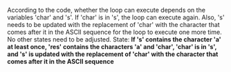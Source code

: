 According to the code, whether the loop can execute depends on the variables 'char' and 's'. If 'char' is in 's', the loop can execute again. Also, 's' needs to be updated with the replacement of 'char' with the character that comes after it in the ASCII sequence for the loop to execute one more time. No other states need to be adjusted.
State: **If 's' contains the character 'a' at least once, 'res' contains the characters 'a' and 'char', 'char' is in 's', and 's' is updated with the replacement of 'char' with the character that comes after it in the ASCII sequence**
